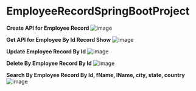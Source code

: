# EmployeeRecordSpringBootProject
**Create API for Employee Record**
![image](https://github.com/user-attachments/assets/035a1c2a-f3e4-45d1-bf98-9a5f71a55c9c)

**Get API for Employee By Id Record Show**
![image](https://github.com/user-attachments/assets/76463e72-f1a4-4b4d-9c15-d321ea0d8264)

**Update Employee Record By Id**
![image](https://github.com/user-attachments/assets/fc9c6481-6c2c-42b2-a596-1412eb0c5c21)

**Delete By Employee Record By Id**
![image](https://github.com/user-attachments/assets/bbd51cc9-2dd8-402d-a41e-dd53cf02e902)

**Search By Employee Record By Id, fName, lName, city, state, country**
![image](https://github.com/user-attachments/assets/23d1f448-3e48-4d8a-ad98-30209f1e89bf)





